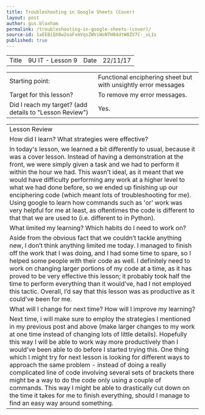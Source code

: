 ```yaml
---
title: Troubleshooting in Google Sheets (Cover)
layout: post
author: gus.bloxham
permalink: /troubleshooting-in-google-sheets-(cover)/
source-id: 1aEEBiQX8w2oaFxmVqsZWViWoNTH04dtW0ZV7C-_vL1s
published: true
---
```

<table>
  <tr>
    <td>Title</td>
    <td>9U IT - Lesson 9</td>
    <td>Date</td>
    <td>22/11/17</td>
  </tr>
</table>


<table>
  <tr>
    <td>Starting point:</td>
    <td>Functional enciphering sheet but with unsightly error messages</td>
  </tr>
  <tr>
    <td>Target for this lesson?</td>
    <td>To remove my error messages.</td>
  </tr>
  <tr>
    <td>Did I reach my target? 
(add details to "Lesson Review")</td>
    <td>Yes.</td>
  </tr>
</table>


<table>
  <tr>
    <td>Lesson Review</td>
  </tr>
  <tr>
    <td>How did I learn? What strategies were effective? </td>
  </tr>
  <tr>
    <td>In today's lesson, we learned a bit differently to usual, because it was a cover lesson. Instead of having a demonstration at the front, we were simply given a task and we had to perform it within the hour we had. This wasn’t ideal, as it meant that we would have difficulty performing any work at a higher level to what we had done before, so we ended up finishing up our enciphering code (which meant lots of troubleshooting for me). Using google to learn how commands such as 'or’ work was very helpful for me at least, as oftentimes the code is different to that that we are used to (i.e. different to in Python).</td>
  </tr>
  <tr>
    <td>What limited my learning? Which habits do I need to work on? </td>
  </tr>
  <tr>
    <td>Aside from the obvious fact that we couldn’t tackle anything new, I don’t think anything limited me today. I managed to finish off the work that I was doing, and I had some time to spare, so I helped some people with their code as well. I definitely need to work on changing larger portions of my code at a time, as it has proved to be very effective this lesson; it probably took half the time to perform everything than it would’ve, had I not employed this tactic. Overall, I’d say that this lesson was as productive as it could’ve been for me.</td>
  </tr>
  <tr>
    <td>What will I change for next time? How will I improve my learning?</td>
  </tr>
  <tr>
    <td>Next time, i will make sure to employ the strategies I mentioned in my previous post and above (make larger changes to my work at one time instead of changing lots of little details). Hopefully this way I will be able to work way more productively than I would’ve been able to do before I started trying this. One thing which I might try for next lesson is looking for different ways to approach the same problem - instead of doing a really complicated line of code involving several sets of brackets there might be a way to do the code only using a couple of commands. This way I might be able to drastically cut down on the time it takes for me to finish everything, should I manage to find an easy way around something.</td>
  </tr>
</table>


